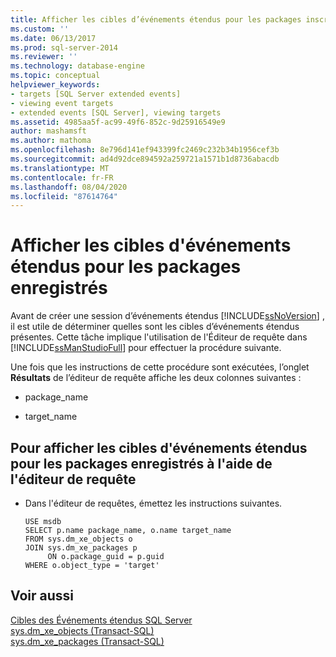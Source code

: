 ```yaml
---
title: Afficher les cibles d’événements étendus pour les packages inscrits | Microsoft Docs
ms.custom: ''
ms.date: 06/13/2017
ms.prod: sql-server-2014
ms.reviewer: ''
ms.technology: database-engine
ms.topic: conceptual
helpviewer_keywords:
- targets [SQL Server extended events]
- viewing event targets
- extended events [SQL Server], viewing targets
ms.assetid: 4985aa5f-ac99-49f6-852c-9d25916549e9
author: mashamsft
ms.author: mathoma
ms.openlocfilehash: 8e796d141ef943399fc2469c232b34b1956cef3b
ms.sourcegitcommit: ad4d92dce894592a259721a1571b1d8736abacdb
ms.translationtype: MT
ms.contentlocale: fr-FR
ms.lasthandoff: 08/04/2020
ms.locfileid: "87614764"
---
```

# <a name="view-the-extended-events-targets-for-registered-packages"></a>Afficher les cibles d'événements étendus pour les packages enregistrés
  Avant de créer une session d’événements étendus [!INCLUDE[ssNoVersion](../includes/ssnoversion-md.md)] , il est utile de déterminer quelles sont les cibles d’événements étendus présentes. Cette tâche implique l'utilisation de l'Éditeur de requête dans [!INCLUDE[ssManStudioFull](../includes/ssmanstudiofull-md.md)] pour effectuer la procédure suivante.  
  
 Une fois que les instructions de cette procédure sont exécutées, l’onglet **Résultats** de l’éditeur de requête affiche les deux colonnes suivantes :  
  
-   package_name  
  
-   target_name  
  
## <a name="to-view-the-extended-events-targets-for-registered-packages-using-query-editor"></a>Pour afficher les cibles d'événements étendus pour les packages enregistrés à l'aide de l'éditeur de requête  
  
-   Dans l'éditeur de requêtes, émettez les instructions suivantes.  
  
    ```  
    USE msdb  
    SELECT p.name package_name, o.name target_name  
    FROM sys.dm_xe_objects o  
    JOIN sys.dm_xe_packages p  
         ON o.package_guid = p.guid  
    WHERE o.object_type = 'target'  
    ```  
  
## <a name="see-also"></a>Voir aussi  
 [Cibles des Événements étendus SQL Server](../../2014/database-engine/sql-server-extended-events-targets.md)   
 [sys.dm_xe_objects &#40;Transact-SQL&#41;](/sql/relational-databases/system-dynamic-management-views/sys-dm-xe-objects-transact-sql)   
 [sys.dm_xe_packages &#40;Transact-SQL&#41;](/sql/relational-databases/system-dynamic-management-views/sys-dm-xe-packages-transact-sql)  
  
  
